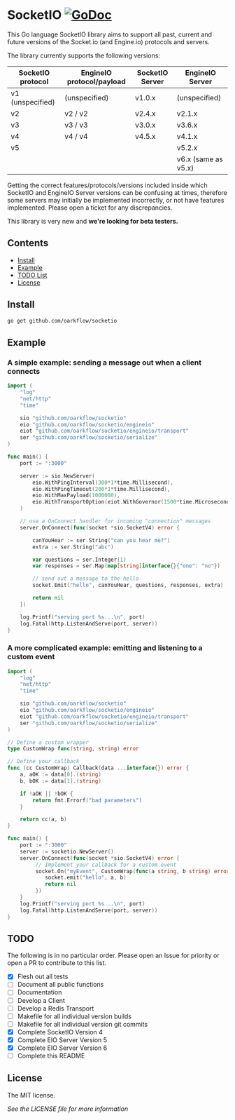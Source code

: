 # SocketIO [![GoDoc](https://pkg.go.dev/badge/github.com/oarkflow/socketio?utm_source=godoc)](https://pkg.go.dev/github.com/oarkflow/socketio) 

This Go language SocketIO library aims to support all past, current and future versions of the Socket.io (and Engine.io) protocols and servers.

The library currently supports the following versions:

| SocketIO protocol | EngineIO protocol/payload | SocketIO Server | EngineIO Server     |
|-------------------|---------------------------|-----------------|---------------------|
| v1 (unspecified)  | (unspecified)             | v1.0.x          | (unspecified)       |
| v2                | v2 / v2                   | v2.4.x          | v2.1.x              |
| v3                | v3 / v3                   | v3.0.x          | v3.6.x              |
| v4                | v4 / v4                   | v4.5.x          | v4.1.x              |
| v5                |                           |                 | v5.2.x              |
|                   |                           |                 | v6.x (same as v5.x) |

Getting the correct features/protocols/versions included inside which SocketIO and EngineIO Server versions can be confusing at times, therefore some servers may initially be implemented incorrectly, or not have features implemented. Please open a ticket for any discrepancies. 

This library is very new and **we're looking for beta testers.**

## Contents

- [Install](#install)
- [Example](#example)
- [TODO List](#todo)
- [License](#license)

## Install

```bash
go get github.com/oarkflow/socketio
```

## Example

### A simple example: sending a message out when a client connects

```go
import (
	"log"
	"net/http"
	"time"

	sio "github.com/oarkflow/socketio"
	eio "github.com/oarkflow/socketio/engineio"
	eiot "github.com/oarkflow/socketio/engineio/transport"
	ser "github.com/oarkflow/socketio/serialize"
)

func main() {
	port := ":3000"

	server := sio.NewServer(
		eio.WithPingInterval(300*1*time.Millisecond),
		eio.WithPingTimeout(200*1*time.Millisecond),
		eio.WithMaxPayload(1000000),
		eio.WithTransportOption(eiot.WithGovernor(1500*time.Microsecond, 500*time.Microsecond)),
	)

	// use a OnConnect handler for incoming "connection" messages
	server.OnConnect(func(socket *sio.SocketV4) error {

		canYouHear := ser.String("can you hear me?")
		extra := ser.String("abc")

		var questions = ser.Integer(1)
		var responses = ser.Map(map[string]interface{}{"one": "no"})

		// send out a message to the hello
		socket.Emit("hello", canYouHear, questions, responses, extra)

		return nil
	})

	log.Printf("serving port %s...\n", port)
	log.Fatal(http.ListenAndServe(port, server))
}
```

### A more complicated example: emitting and listening to a custom event
```go
import (
	"log"
	"net/http"
	"time"

	sio "github.com/oarkflow/socketio"
	eio "github.com/oarkflow/socketio/engineio"
	eiot "github.com/oarkflow/socketio/engineio/transport"
	ser "github.com/oarkflow/socketio/serialize"
)

// Define a custom wrapper 
type CustomWrap func(string, string) error

// Define your callback
func (cc CustomWrap) Callback(data ...interface{}) error {
	a, aOK := data[0].(string)
	b, bOK := data[1].(string)

	if !aOK || !bOK {
		return fmt.Errorf("bad parameters")
	}

	return cc(a, b)
}

func main() {
	port := ":3000"
    server := socketio.NewServer()
    server.OnConnect(func(socket *sio.SocketV4) error {
         // Implement your callback for a custom event
         socket.On("myEvent", CustomWrap(func(a string, b string) error{
            socket.emit("hello", a, b)
            return nil
         })
    }
	log.Printf("serving port %s...\n", port)
	log.Fatal(http.ListenAndServe(port, server))
}
```

## TODO

The following is in no particular order. Please open an Issue for priority or open a PR to contribute to this list.

- [x] Flesh out all tests
- [ ] Document all public functions
- [ ] Documentation
- [ ] Develop a Client 
- [ ] Develop a Redis Transport
- [ ] Makefile for all individual version builds
- [ ] Makefile for all individual version git commits
- [x] Complete SocketIO Version 4
- [x] Complete EIO Server Version 5
- [x] Complete EIO Server Version 6
- [ ] Complete this README

## License

The MIT license. 

_See the LICENSE file for more information_
